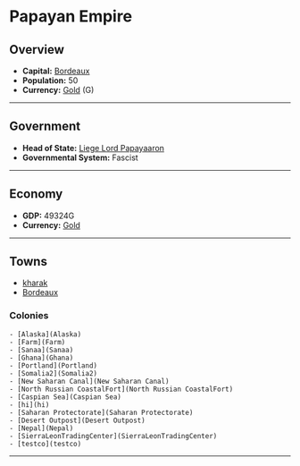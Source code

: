 # Papayan Empire

## Overview

- **Capital:** [Bordeaux](Bordeaux)
- **Population:** 50
- **Currency:** [Gold](Gold) (G)

---

## Government

- **Head of State:** [Liege Lord Papayaaron](Papayaaron)
- **Governmental System:** Fascist

---

## Economy

- **GDP:** 49324G
- **Currency:** [Gold](Gold)

---

## Towns

- [kharak](kharak)
- [Bordeaux](Bordeaux)

###     Colonies

    - [Alaska](Alaska)
    - [Farm](Farm)
    - [Sanaa](Sanaa)
    - [Ghana](Ghana)
    - [Portland](Portland)
    - [Somalia2](Somalia2)
    - [New Saharan Canal](New Saharan Canal)
    - [North Russian CoastalFort](North Russian CoastalFort)
    - [Caspian Sea](Caspian Sea)
    - [hi](hi)
    - [Saharan Protectorate](Saharan Protectorate)
    - [Desert Outpost](Desert Outpost)
    - [Nepal](Nepal)
    - [SierraLeonTradingCenter](SierraLeonTradingCenter)
    - [testco](testco)

---